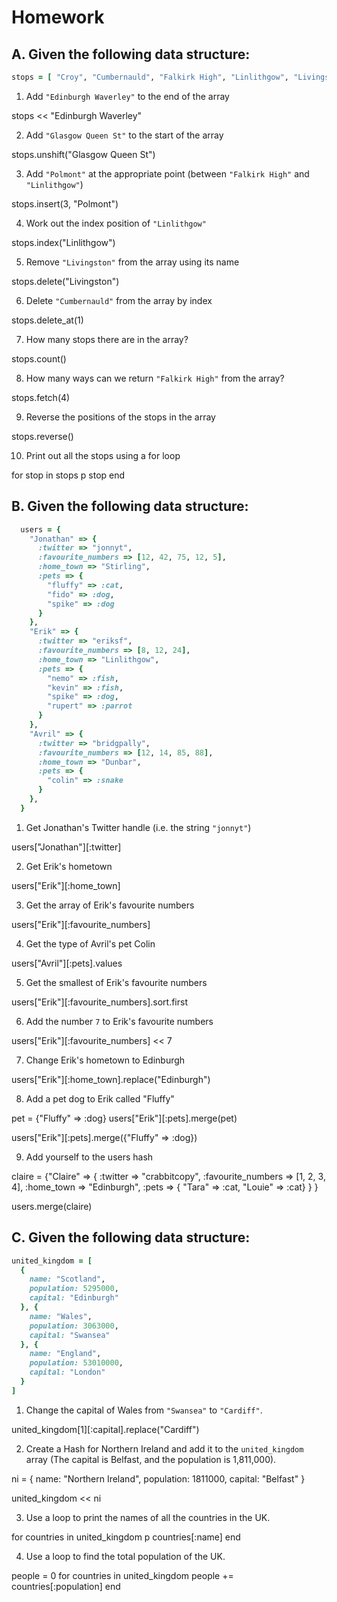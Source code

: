 # Homework

## A. Given the following data structure:

```ruby
stops = [ "Croy", "Cumbernauld", "Falkirk High", "Linlithgow", "Livingston", "Haymarket" ]
```

1. Add `"Edinburgh Waverley"` to the end of the array

stops << "Edinburgh Waverley"

2. Add `"Glasgow Queen St"` to the start of the array

stops.unshift("Glasgow Queen St")

3. Add `"Polmont"` at the appropriate point (between `"Falkirk High"` and `"Linlithgow"`)

stops.insert(3, "Polmont")

4. Work out the index position of `"Linlithgow"`

stops.index("Linlithgow")

5. Remove `"Livingston"` from the array using its name

stops.delete("Livingston")

6. Delete `"Cumbernauld"` from the array by index

stops.delete_at(1)

7. How many stops there are in the array?

stops.count()

8. How many ways can we return `"Falkirk High"` from the array?

stops.fetch(4)


9. Reverse the positions of the stops in the array

stops.reverse()

10. Print out all the stops using a for loop

for stop in stops
  p stop
end

## B. Given the following data structure:

```ruby
  users = {
    "Jonathan" => {
      :twitter => "jonnyt",
      :favourite_numbers => [12, 42, 75, 12, 5],
      :home_town => "Stirling",
      :pets => {
        "fluffy" => :cat,
        "fido" => :dog,
        "spike" => :dog
      }
    },
    "Erik" => {
      :twitter => "eriksf",
      :favourite_numbers => [8, 12, 24],
      :home_town => "Linlithgow",
      :pets => {
        "nemo" => :fish,
        "kevin" => :fish,
        "spike" => :dog,
        "rupert" => :parrot
      }
    },
    "Avril" => {
      :twitter => "bridgpally",
      :favourite_numbers => [12, 14, 85, 88],
      :home_town => "Dunbar",
      :pets => {
        "colin" => :snake
      }
    },
  }
```

1. Get Jonathan's Twitter handle (i.e. the string `"jonnyt"`)

users["Jonathan"][:twitter]

2. Get Erik's hometown

users["Erik"][:home_town]

3. Get the array of Erik's favourite numbers

users["Erik"][:favourite_numbers]

4. Get the type of Avril's pet Colin

users["Avril"][:pets].values

5. Get the smallest of Erik's favourite numbers

users["Erik"][:favourite_numbers].sort.first

6. Add the number `7` to Erik's favourite numbers

users["Erik"][:favourite_numbers] << 7

7. Change Erik's hometown to Edinburgh

users["Erik"][:home_town].replace("Edinburgh")

8. Add a pet dog to Erik called "Fluffy"

pet = {"Fluffy" => :dog}
users["Erik"][:pets].merge(pet)

users["Erik"][:pets].merge({"Fluffy" => :dog})

9. Add yourself to the users hash

claire = {"Claire" => {
  :twitter => "crabbitcopy",
  :favourite_numbers => [1, 2, 3, 4],
  :home_town => "Edinburgh",
  :pets => {
    "Tara" => :cat, "Louie" => :cat}
  }
}

users.merge(claire)

## C. Given the following data structure:

```ruby
united_kingdom = [
  {
    name: "Scotland",
    population: 5295000,
    capital: "Edinburgh"
  }, {
    name: "Wales",
    population: 3063000,
    capital: "Swansea"
  }, {
    name: "England",
    population: 53010000,
    capital: "London"
  }
]
```

1. Change the capital of Wales from `"Swansea"` to `"Cardiff"`.

united_kingdom[1][:capital].replace("Cardiff")

2. Create a Hash for Northern Ireland and add it to the `united_kingdom` array (The capital is Belfast, and the population is 1,811,000).

ni =  {
    name: "Northern Ireland",
    population: 1811000,
    capital: "Belfast"
  }

united_kingdom << ni

3. Use a loop to print the names of all the countries in the UK.

for countries in united_kingdom
  p countries[:name]
end

4. Use a loop to find the total population of the UK.

people = 0
for countries in united_kingdom
    people += countries[:population]
end
